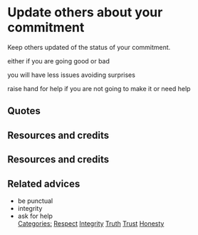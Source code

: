 # Update others about your commitment

Keep others updated of the status of your commitment. 

either if you are going good or bad

you will have less issues avoiding surprises

raise hand for help if you are not going to make it or need help

## Quotes

## Resources and credits

## Resources and credits

## Related advices

- be punctual
- integrity
- ask for help
<br/>[Categories:](../Categories/index.md) [Respect](../Categories/Respect.md) [Integrity](../Categories/Integrity.md) [Truth](../Categories/Truth.md) [Trust](../Categories/Trust.md) [Honesty](../Categories/Honesty.md)